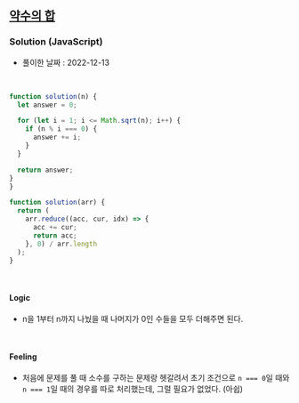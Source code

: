 ## <a href="https://school.programmers.co.kr/learn/courses/30/lessons/12928">약수의 합</a>

### Solution (JavaScript)

- 풀이한 날짜 : 2022-12-13

<br/>

```js
function solution(n) {
  let answer = 0;

  for (let i = 1; i <= Math.sqrt(n); i++) {
    if (n % i === 0) {
      answer += i;
    }
  }

  return answer;
}
}
```

```js
function solution(arr) {
  return (
    arr.reduce((acc, cur, idx) => {
      acc += cur;
      return acc;
    }, 0) / arr.length
  );
}
```

<br/>

#### Logic

- n을 1부터 n까지 나눴을 때 나머지가 0인 수들을 모두 더해주면 된다.

<br/>

#### Feeling

- 처음에 문제를 풀 때 소수를 구하는 문제랑 헷갈려서 초기 조건으로 <code>n === 0</code>일 때와 <code>n === 1</code>일 때의 경우를 따로 처리했는데, 그럴 필요가 없었다. (아쉽)
